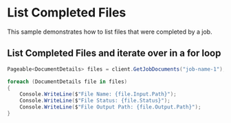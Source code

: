# List Completed Files

This sample demonstrates how to list files that were completed by a job.


## List Completed Files and iterate over in a for loop

```C# Snippet:AzHealthDeidSample4_ListCompletedFiles
Pageable<DocumentDetails> files = client.GetJobDocuments("job-name-1");

foreach (DocumentDetails file in files)
{
    Console.WriteLine($"File Name: {file.Input.Path}");
    Console.WriteLine($"File Status: {file.Status}");
    Console.WriteLine($"File Output Path: {file.Output.Path}");
}
```
